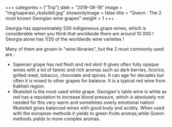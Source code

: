 +++
categories = ["Trip"]
date = "2019-08-18"
image = "img/saperavi_rkatsiteli.jpg"
showonlyimage = false
title = "Qvevri : The 2 most known Georgian wine grapes"
weight = 1
+++

Georgia has approximately 530 indigeneous grape wines, which is considerable when you think that worldwide there are around 10 000 ! Georgia alone has 1/20 of the worldwide wine varieties !

Many of them are grown in "wine libraries", but the 2 most commonly used are :

- Saperavi grape has red flesh and red skin! It gives often fully opaque wines with a lot of tannic and rich aromas such as dark berries, licorice, grilled meat, tobacco, chocolate and spices. It can age for decades but often it is mixed to other grapes for balance. It is a typical red wine from Kakheti region.
- Rkatsiteli is the most used white grape. Georgian's table wine is white as red has a reputation to increase blood pressure, which is absolutely not needed for this very warm and sometimes overly emotional nation! Rkatsiteli gives balanced wines with good body and acidity. When used with the european methods it yields to green fruits aromas,while Qvevri methods yields to more complex aromas.
